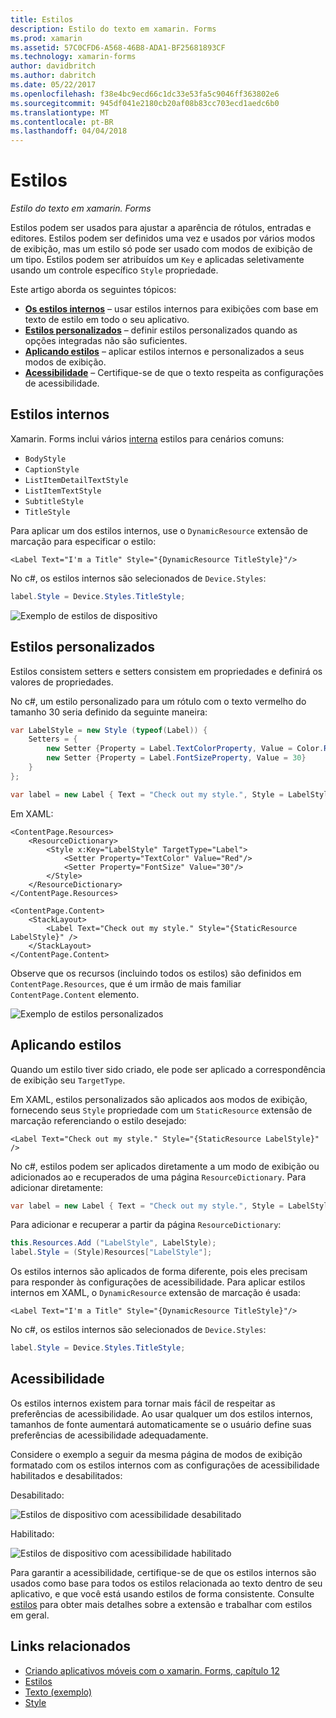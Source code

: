```yaml
---
title: Estilos
description: Estilo do texto em xamarin. Forms
ms.prod: xamarin
ms.assetid: 57C0CFD6-A568-46B8-ADA1-BF25681893CF
ms.technology: xamarin-forms
author: davidbritch
ms.author: dabritch
ms.date: 05/22/2017
ms.openlocfilehash: f38e4bc9ecd66c1dc33e53fa5c9046ff363802e6
ms.sourcegitcommit: 945df041e2180cb20af08b83cc703ecd1aedc6b0
ms.translationtype: MT
ms.contentlocale: pt-BR
ms.lasthandoff: 04/04/2018
---
```

# <a name="styles"></a>Estilos

_Estilo do texto em xamarin. Forms_


Estilos podem ser usados para ajustar a aparência de rótulos, entradas e editores. Estilos podem ser definidos uma vez e usados por vários modos de exibição, mas um estilo só pode ser usado com modos de exibição de um tipo.
Estilos podem ser atribuídos um `Key` e aplicadas seletivamente usando um controle específico `Style` propriedade.

Este artigo aborda os seguintes tópicos:

- **[Os estilos internos](#Built-In_Styles)**  &ndash; usar estilos internos para exibições com base em texto de estilo em todo o seu aplicativo.
- **[Estilos personalizados](#Custom_Styles)**  &ndash; definir estilos personalizados quando as opções integradas não são suficientes.
- **[Aplicando estilos](#Applying_Styles)**  &ndash; aplicar estilos internos e personalizados a seus modos de exibição.
- **[Acessibilidade](#Accessibility)**  &ndash; Certifique-se de que o texto respeita as configurações de acessibilidade.

<a name="Built-In_Styles" />

## <a name="built-in-styles"></a>Estilos internos

Xamarin. Forms inclui vários [interna](http://developer.xamarin.com/api/type/Xamarin.Forms.Device+Styles/) estilos para cenários comuns:

- `BodyStyle`
- `CaptionStyle`
- `ListItemDetailTextStyle`
- `ListItemTextStyle`
- `SubtitleStyle`
- `TitleStyle`

Para aplicar um dos estilos internos, use o `DynamicResource` extensão de marcação para especificar o estilo:

```xaml
<Label Text="I'm a Title" Style="{DynamicResource TitleStyle}"/>
```

No c#, os estilos internos são selecionados de `Device.Styles`:

```csharp
label.Style = Device.Styles.TitleStyle;
```

![](styles-images/builtinstyles.png "Exemplo de estilos de dispositivo")

<a name="Custom_Styles" />

## <a name="custom-styles"></a>Estilos personalizados

Estilos consistem setters e setters consistem em propriedades e definirá os valores de propriedades.

No c#, um estilo personalizado para um rótulo com o texto vermelho do tamanho 30 seria definido da seguinte maneira:

```csharp
var LabelStyle = new Style (typeof(Label)) {
    Setters = {
        new Setter {Property = Label.TextColorProperty, Value = Color.Red},
        new Setter {Property = Label.FontSizeProperty, Value = 30}
    }
};

var label = new Label { Text = "Check out my style.", Style = LabelStyle };
```

Em XAML:

```xaml
<ContentPage.Resources>
    <ResourceDictionary>
        <Style x:Key="LabelStyle" TargetType="Label">
            <Setter Property="TextColor" Value="Red"/>
            <Setter Property="FontSize" Value="30"/>
        </Style>
    </ResourceDictionary>
</ContentPage.Resources>

<ContentPage.Content>
    <StackLayout>
        <Label Text="Check out my style." Style="{StaticResource LabelStyle}" />
    </StackLayout>
</ContentPage.Content>
```

Observe que os recursos (incluindo todos os estilos) são definidos em `ContentPage.Resources`, que é um irmão de mais familiar `ContentPage.Content` elemento.

![](styles-images/customstyle.png "Exemplo de estilos personalizados")

<a name="Applying_Styles" />

## <a name="applying-styles"></a>Aplicando estilos

Quando um estilo tiver sido criado, ele pode ser aplicado a correspondência de exibição seu `TargetType`.

Em XAML, estilos personalizados são aplicados aos modos de exibição, fornecendo seus `Style` propriedade com um `StaticResource` extensão de marcação referenciando o estilo desejado:

```xaml
<Label Text="Check out my style." Style="{StaticResource LabelStyle}" />
```

No c#, estilos podem ser aplicados diretamente a um modo de exibição ou adicionados ao e recuperados de uma página `ResourceDictionary`. Para adicionar diretamente:

```csharp
var label = new Label { Text = "Check out my style.", Style = LabelStyle };
```

Para adicionar e recuperar a partir da página `ResourceDictionary`:

```csharp
this.Resources.Add ("LabelStyle", LabelStyle);
label.Style = (Style)Resources["LabelStyle"];
```

Os estilos internos são aplicados de forma diferente, pois eles precisam para responder às configurações de acessibilidade. Para aplicar estilos internos em XAML, o `DynamicResource` extensão de marcação é usada:

```xaml
<Label Text="I'm a Title" Style="{DynamicResource TitleStyle}"/>
```

No c#, os estilos internos são selecionados de `Device.Styles`:

```csharp
label.Style = Device.Styles.TitleStyle;
```

## <a name="accessibility"></a>Acessibilidade

Os estilos internos existem para tornar mais fácil de respeitar as preferências de acessibilidade. Ao usar qualquer um dos estilos internos, tamanhos de fonte aumentará automaticamente se o usuário define suas preferências de acessibilidade adequadamente.

Considere o exemplo a seguir da mesma página de modos de exibição formatado com os estilos internos com as configurações de acessibilidade habilitados e desabilitados:

Desabilitado:

![](styles-images/pre-access.png "Estilos de dispositivo com acessibilidade desabilitado")

Habilitado:

![](styles-images/post-access.png "Estilos de dispositivo com acessibilidade habilitado")

Para garantir a acessibilidade, certifique-se de que os estilos internos são usados como base para todos os estilos relacionada ao texto dentro de seu aplicativo, e que você está usando estilos de forma consistente. Consulte [estilos](~/xamarin-forms/user-interface/styles/index.md) para obter mais detalhes sobre a extensão e trabalhar com estilos em geral.


## <a name="related-links"></a>Links relacionados

- [Criando aplicativos móveis com o xamarin. Forms, capítulo 12](https://developer.xamarin.com/r/xamarin-forms/book/chapter12.pdf)
- [Estilos](~/xamarin-forms/user-interface/styles/index.md)
- [Texto (exemplo)](https://developer.xamarin.com/samples/xamarin-forms/UserInterface/Text)
- [Style](https://developer.xamarin.com/api/type/Xamarin.Forms.Style/)
